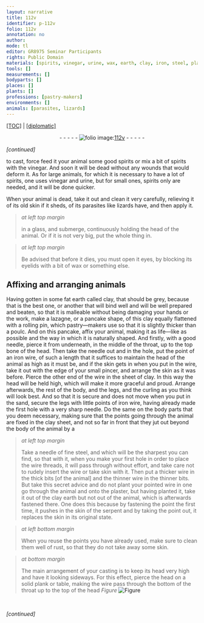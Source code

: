 ```yaml
---
layout: narrative
title: 112v
identifier: p-112v
folio: 112v
annotation: no
author:
mode: tl
editor: GR8975 Seminar Participants
rights: Public Domain
materials: [spirits, vinegar, urine, wax, earth, clay, iron, steel, plaster]
tools: []
measurements: []
bodyparts: []
places: []
plants: []
professions: [pastry-makers]
environments: []
animals: [parasites, lizards]
---
```


<p><a href="{{ site.baseurl }}/translation/" target="_blank">[TOC]</a> | <a href="{{ site.baseurl }}/texts/p-112v_tc/">[diplomatic]</a></p><div class="folio" align="center">- - - - - <a href="http://gallica.bnf.fr/ark:/12148/btv1b10500001g/f230.image" target="_blank"><img src="https://cu-mkp.github.io/2017-workshop-edition/assets/photo-icon.png" alt="folio image: " style="display:inline-block; margin-bottom:-3px;"/>112v</a> - - - - - </div>  
 
*[continued]*
  
to cast, force feed it <span class="sup">your animal</span> some good <span class="m">spirits</span> or mix a bit of <span class="m">spirits</span> with the <span class="m">vinegar</span>. And soon it will be dead without any wounds that would deform it. As for large animals, for which it is necessary to have a lot of <span class="m">spirits</span>, one uses <span class="m">vinegar</span> and <span class="m">urine</span>, but for small ones, <span class="m">spirits</span> only are needed, and it will be done quicker.
 
When your animal is dead, take it out and clean it very carefully, <span class="sup">relieving it</span> of its old skin if it sheds, of its <span class="al">parasites</span> like <span class="al">lizards</span> have, and then apply it.
 
> *at left top margin*
> 
> 
> in a glass, and submerge, continuously holding the head of the animal. Or if it is not very big, put the whole thing in.
 
> *at left top margin*
> 
> 
> Be advised that before it dies, you must open it eyes, by blocking its eyelids with a bit of <span class="m">wax</span> or something else.

 
  

## Affixing and arranging animals

 
Having gotten in some fat <span class="m">earth</span> called <span class="m">clay</span>, that should be grey, because that is the best one, or another that will bind well and will be well prepared and beaten, so that it is malleable without being damaging your hands or the work, make a lazagne, or a pancake shape, of this <span class="m">clay</span> equally flattened with a rolling pin, which <span class="pro">pastry—makers</span> use so that it is slightly thicker than a poulc. And on this pancake, affix your animal, making it as life—like as possible and the way in which it is naturally shaped. And firstly, with a good needle, pierce it from underneath, in the middle of the throat, up to the top bone of the head. Then take the needle out and in the hole, put the point of an <span class="m">iron</span> wire, of such a length that it suffices to maintain the head of the animal as high as it must be, and if the skin gets in when you put in the wire, take it out with the edge of your small pincer, and arrange the skin as it was before. Pierce the other end of the wire in the sheet of <span class="m">clay</span>. In this way the head will be held high, which will make it more graceful and proud. Arrange afterwards, the rest of the body, and the legs, and the curling as you think will look best. And so that it is secure and does not move when you put in the sand, secure the legs with little points of <span class="m">iron</span> wire, having already made the first hole with a very sharp needle. Do the same on the body parts that you deem necessary, making sure that the points going through the animal are fixed in the <span class="m">clay</span> sheet, and not so far in front that they jut out beyond the body of the animal by a
 
> *at left top margin*
> 
> 
> Take a needle of fine <span class="m">steel</span>, and which will be the sharpest you can find, so that with it, when you make your first hole in order to place the wire threads, it will pass through without effort, and take care not to rudely insert the wire or take skin with it. Then put a thicker wire in the thick bits [of the animal] and the thinner wire in the thinner bits. But take this secret advice and do not plant your pointed wire in one go through the animal and onto the <span class="m">plaster</span>, but having planted it, take it out of the <span class="m">clay</span> earth but not out of the animal, which is afterwards fastened there. One does this because by fastening the point the first time, it pushes in the skin of the serpent and by taking the point out, it replaces the skin in its original state.
 
> *at left bottom margin*
> 
> 
> When you reuse the points you have already used, make sure to clean them well of rust, so that they do not take away some skin.
 
> *at bottom margin*
> 
> 
> The main arrangement of your casting is to keep its head very high and have it looking sideways. For this effect, pierce the head on a solid plank or table, making the wire pass through the bottom of the throat up to the top of the head 
> *Figure*
> <a href="https://drive.google.com/open?id=0B9-oNrvWdlO5c3dzVlNzcUd6MnM" target="_blank"><img src="https://cu-mkp.github.io/GR8975-edition/assets/photo-icon.png" alt="Figure" style="display:inline-block; margin-bottom:-3px;"/></a>
<br/> 
 
*[continued]*
 
